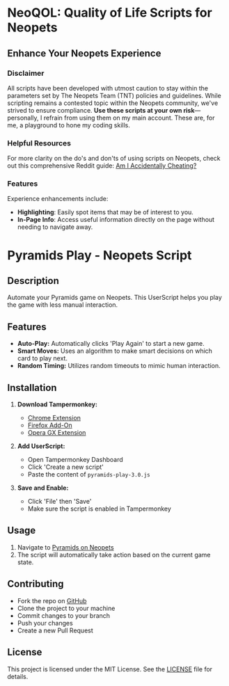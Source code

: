 # NeoQOL: Quality of Life Scripts for Neopets
## Enhance Your Neopets Experience

### Disclaimer
All scripts have been developed with utmost caution to stay within the parameters set by The Neopets Team (TNT) policies and guidelines. While scripting remains a contested topic within the Neopets community, we've strived to ensure compliance. **Use these scripts at your own risk**—personally, I refrain from using them on my main account. These are, for me, a playground to hone my coding skills.

### Helpful Resources
For more clarity on the do's and don'ts of using scripts on Neopets, check out this comprehensive Reddit guide: [Am I Accidentally Cheating?](https://www.reddit.com/r/neopets/comments/fv06hm/am_i_accidentally_cheating_guide_to_figuring_out/)

### Features
Experience enhancements include:
- **Highlighting**: Easily spot items that may be of interest to you.
- **In-Page Info**: Access useful information directly on the page without needing to navigate away.


# Pyramids Play - Neopets Script

## Description
Automate your Pyramids game on Neopets. This UserScript helps you play the game with less manual interaction.

## Features
- **Auto-Play:** Automatically clicks 'Play Again' to start a new game.
- **Smart Moves:** Uses an algorithm to make smart decisions on which card to play next.
- **Random Timing:** Utilizes random timeouts to mimic human interaction.

## Installation

1. **Download Tampermonkey:**
   - [Chrome Extension](https://chrome.google.com/webstore/detail/tampermonkey/dhdgffkkebhmkfjojejmpbldmpobfkfo)
   - [Firefox Add-On](https://addons.mozilla.org/en-US/firefox/addon/tampermonkey/)
   - [Opera GX Extension](https://addons.opera.com/en/extensions/details/tampermonkey-beta/)
  
2. **Add UserScript:** 
   - Open Tampermonkey Dashboard
   - Click 'Create a new script'
   - Paste the content of `pyramids-play-3.0.js`

3. **Save and Enable:** 
   - Click 'File' then 'Save'
   - Make sure the script is enabled in Tampermonkey

## Usage
1. Navigate to [Pyramids on Neopets](https://www.neopets.com/games/pyramids)
2. The script will automatically take action based on the current game state.

## Contributing
- Fork the repo on [GitHub](https://github.com/uxillary/NeoQOL/)
- Clone the project to your machine
- Commit changes to your branch
- Push your changes
- Create a new Pull Request

## License
This project is licensed under the MIT License. See the [LICENSE](LICENSE) file for details.
